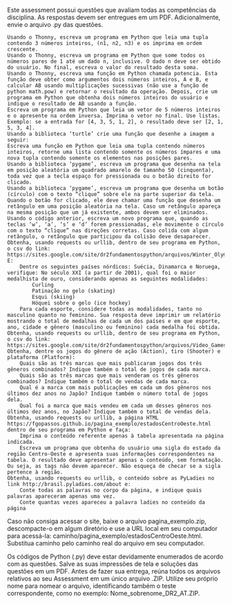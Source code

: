 Este assessment possui questões que avaliam todas as competências da disciplina. As respostas devem ser entregues em um PDF. Adicionalmente, envie o arquivo .py das questões.

    Usando o Thonny, escreva um programa em Python que leia uma tupla contendo 3 números inteiros, (n1, n2, n3) e os imprima em ordem crescente.
    Usando o Thonny, escreva um programa em Python que some todos os números pares de 1 até um dado n, inclusive. O dado n deve ser obtido do usuário. No final, escreva o valor do resultado desta soma.
    Usando o Thonny, escreva uma função em Python chamada potencia. Esta função deve obter como argumentos dois números inteiros, A e B, e calcular AB usando multiplicações sucessivas (não use a função de python math.pow) e retornar o resultado da operação. Depois, crie um programa em Python que obtenha dois números inteiros do usuário e indique o resultado de AB usando a função.
    Escreva um programa em Python que leia um vetor de 5 números inteiros e o apresente na ordem inversa. Imprima o vetor no final. Use listas.
    Exemplo: se a entrada for [4, 3, 5, 1, 2], o resultado deve ser [2, 1, 5, 3, 4].
    Usando a biblioteca ‘turtle’ crie uma função que desenhe a imagem a seguir:
    Escreva uma função em Python que leia uma tupla contendo números inteiros, retorne uma lista contendo somente os números ímpares e uma nova tupla contendo somente os elementos nas posições pares.
    Usando a biblioteca ‘pygame’, escreva um programa que desenha na tela em posição aleatória um quadrado amarelo de tamanho 50 (cinquenta), toda vez que a tecla espaço for pressionada ou o botão direito for clicado.
    Usando a biblioteca ‘pygame’, escreva um programa que desenha um botão (círculo) com o texto “clique” sobre ele na parte superior da tela. Quando o botão for clicado, ele deve chamar uma função que desenha um retângulo em uma posição aleatória na tela. Caso um retângulo apareça na mesma posição que um já existente, ambos devem ser eliminados.
    Usando o código anterior, escreva um novo programa que, quando as teclas ‘w’, ‘a’, ‘s’ e ‘d’ forem pressionadas, ele movimente o círculo com o texto “clique” nas direções corretas. Caso colida com algum retângulo, o retângulo que participou da colisão deve desaparecer.
    Obtenha, usando requests ou urllib, dentro de seu programa em Python, o csv do link:
    https://sites.google.com/site/dr2fundamentospython/arquivos/Winter_Olympics_Medals.csv
    E:
        Dentre os seguintes países nórdicos: Suécia, Dinamarca e Noruega, verifique: No século XXI (a partir de 2001), qual foi o maior medalhista de ouro, considerando apenas as seguintes modalidades:
            Curling
            Patinação no gelo (skating)
            Esqui (skiing)
            Hóquei sobre o gelo (ice hockey)
        Para cada esporte, considere todas as modalidades, tanto no masculino quanto no feminino. Sua resposta deve imprimir um relatório mostrando o total de medalhas de cada um dos países e em que esporte, ano, cidade e gênero (masculino ou feminino) cada medalha foi obtida.
    Obtenha, usando requests ou urllib, dentro de seu programa em Python, o csv do link:
    https://sites.google.com/site/dr2fundamentospython/arquivos/Video_Games_Sales_as_at_22_Dec_2016.csv
    Obtenha, dentre os jogos do gênero de ação (Action), tiro (Shooter) e plataforma (Platform):
        Quais são as três marcas que mais publicaram jogos dos três gêneros combinados? Indique também o total de jogos de cada marca.
        Quais são as três marcas que mais venderam os três gêneros combinados? Indique também o total de vendas de cada marca.
        Qual é a marca com mais publicações em cada um dos gêneros nos últimos dez anos no Japão? Indique também o número total de jogos dela.
        Qual foi a marca que mais vendeu em cada um desses gêneros nos últimos dez anos, no Japão? Indique também o total de vendas dela.
    Obtenha, usando requests ou urllib, a página HTML https://fgopassos.github.io/pagina_exemplo/estadosCentroOeste.html dentro de seu programa em Python e faça:
        Imprima o conteúdo referente apenas à tabela apresentada na página indicada.
        Escreva um programa que obtenha do usuário uma sigla do estado da região Centro-Oeste e apresenta suas informações correspondentes na tabela. O resultado deve apresentar apenas o conteúdo, sem formatação. Ou seja, as tags não devem aparecer. Não esqueça de checar se a sigla pertence à região.
    Obtenha, usando requests ou urllib, o conteúdo sobre as PyLadies no link http://brasil.pyladies.com/about e:
        Conte todas as palavras no corpo da página, e indique quais palavras apareceram apenas uma vez.
        Conte quantas vezes apareceu a palavra ladies no conteúdo da página

Caso não consiga acessar o site, baixe o arquivo pagina_exemplo.zip, descompacte-o em algum diretório e use a URL local em seu computador para acessá-la:
caminho/pagina_exemplo/estadosCentroOeste.html. 
Substitua caminho pelo caminho real do arquivo em seu computador.

Os códigos de Python (.py) deve estar devidamente enumerados de acordo com as questões. Salve as suas impressões de tela e soluções das questões em um PDF. Antes de fazer sua entrega, reúna todos os arquivos relativos ao seu Assessment em um único arquivo .ZIP. Utilize seu próprio nome para nomear o arquivo, identificando também o teste correspondente, como no exemplo: Nome_sobrenome_DR2_AT.ZIP.